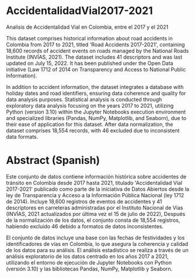 # AccidentalidadVial2017-2021
Analisis de Accidentalidad Vial en Colombia, entre el 2017 y el 2021

This dataset comprises historical information about road accidents in Colombia from 2017 to 2021, titled 'Road Accidents 2017-2021', containing 18,600 records of accident events on roads managed by the National Roads Institute (INVÍAS, 2021). The dataset includes 41 descriptors and was last updated on July 15, 2022. It has been published under the Open Data initiative (Law 1712 of 2014 on Transparency and Access to National Public Information).

In addition to accident information, the dataset integrates a database with holiday dates and road identifiers, ensuring data coherence and quality for data analysis purposes. Statistical analysis is conducted through exploratory data analysis focusing on the years 2017 to 2021, utilizing Python (version 3.10) within the Jupyter Notebooks execution environment and specialized libraries (Pandas, NumPy, Matplotlib, and Seaborn), due to their ease of application for this dataset. After data normalization, the dataset comprises 18,554 records, with 46 excluded due to inconsistent data formats.

# Abstract (Spanish)

Este conjunto de datos contiene información histórica sobre accidentes de tránsito en Colombia desde 2017 hasta 2021, titulado 'Accidentalidad Vial 2017-2021' publicado como parte de la iniciativa de Datos Abiertos desde la ley de Transparencia y Acceso a la Información Pública Nacional (ley 1712 de 2014).  Incluye 18,600 registros de eventos de accidentes y 41 descriptores en carreteras administradas por el Instituto Nacional de Vías (INVÍAS, 2021 actualizados por última vez el 15 de julio de 2022), Después de la normalización de los datos, el conjunto consta de 18,554 registros, habiendo excluido 46 debido a formatos de datos inconsistentes.

El conjunto de datos incluye una base con las fechas de festividades y los identificadores de vías en Colombia, lo que asegura la coherencia y calidad de los datos para su análisis. El análisis estadístico se realiza a través de un análisis exploratorio de los datos centrado en los años 2017 a 2021, utilizando el entorno de ejecución de Jupyter Notebooks con Python (versión 3.10) y las bibliotecas Pandas, NumPy, Matplotlib y Seaborn.
